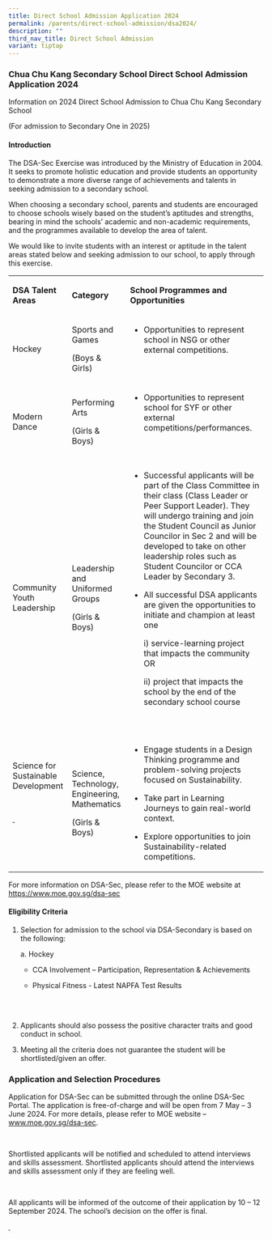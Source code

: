 ```yaml
---
title: Direct School Admission Application 2024
permalink: /parents/direct-school-admission/dsa2024/
description: ""
third_nav_title: Direct School Admission
variant: tiptap
---
```

<h3>Chua Chu Kang Secondary School Direct School Admission Application 2024</h3>
<p>Information on 2024 Direct School Admission to Chua Chu Kang Secondary
School&nbsp;</p>
<p>(For admission to Secondary One in 2025)</p>
<p></p>
<h4><strong>Introduction</strong></h4>
<p>The DSA-Sec Exercise was introduced by the Ministry of Education in 2004.
It seeks to promote holistic education and provide students an opportunity
to demonstrate a more diverse range of achievements and talents in seeking
admission to a secondary school.</p>
<p>When choosing a secondary school, parents and students are encouraged
to choose schools wisely based on the student’s aptitudes and strengths,
bearing in mind the schools’ academic and non-academic requirements, and
the programmes available to develop the area of talent.</p>
<p>We would like to invite students with an interest or aptitude in the talent
areas stated below and seeking admission to our school, to apply through
this exercise.</p>
<table style="minWidth: 75px">
<colgroup>
<col>
<col>
<col>
</colgroup>
<tbody>
<tr>
<td rowspan="1" colspan="1">
<p><strong>DSA Talent Areas</strong>
</p>
</td>
<td rowspan="1" colspan="1">
<p><strong>Category</strong>
</p>
</td>
<td rowspan="1" colspan="1">
<p><strong>School Programmes and Opportunities</strong>
</p>
</td>
</tr>
<tr>
<td rowspan="1" colspan="1">
<p>Hockey</p>
</td>
<td rowspan="1" colspan="1">
<p>Sports and Games</p>
<p>(Boys &amp; Girls)</p>
</td>
<td rowspan="1" colspan="1">
<ul data-tight="true" class="tight">
<li>
<p>Opportunities to represent school in NSG or other external competitions.</p>
</li>
</ul>
<p>&nbsp;</p>
</td>
</tr>
<tr>
<td rowspan="1" colspan="1">
<p>Modern Dance</p>
</td>
<td rowspan="1" colspan="1">
<p>Performing Arts</p>
<p>(Girls &amp; Boys)</p>
</td>
<td rowspan="1" colspan="1">
<ul data-tight="true" class="tight">
<li>
<p>Opportunities to represent school for SYF or other external competitions/performances.</p>
</li>
</ul>
<p>&nbsp;</p>
</td>
</tr>
<tr>
<td rowspan="1" colspan="1">
<p>Community Youth Leadership</p>
</td>
<td rowspan="1" colspan="1">
<p>Leadership and Uniformed Groups</p>
<p>(Girls &amp; Boys)</p>
</td>
<td rowspan="1" colspan="1">
<ul data-tight="true" class="tight">
<li>
<p>Successful applicants will be part of the Class Committee in their class
(Class Leader or Peer Support Leader). They will undergo training and join
the Student Council as Junior Councilor in Sec 2 and will be developed
to take on other leadership roles such as Student Councilor or CCA Leader
by Secondary 3.&nbsp;</p>
</li>
<li>
<p>All successful DSA applicants are given the opportunities to initiate
and champion at least one</p>
<p>i) service-learning project that impacts the community OR</p>
<p>ii) project that impacts the school&nbsp;by the end of the secondary school
course</p>
</li>
</ul>
<p>&nbsp;</p>
</td>
</tr>
<tr>
<td rowspan="1" colspan="1">
<p>Science for Sustainable Development</p>
<p>&nbsp;</p>
<p><s>&nbsp;</s>
</p>
<p>&nbsp;</p>
</td>
<td rowspan="1" colspan="1">
<p>Science, Technology, Engineering, Mathematics</p>
<p>(Girls &amp; Boys)</p>
</td>
<td rowspan="1" colspan="1">
<ul data-tight="true" class="tight">
<li>
<p>Engage students in a Design Thinking programme and problem-solving projects
focused on Sustainability.</p>
</li>
<li>
<p>Take part in Learning Journeys to gain real-world context.</p>
</li>
<li>
<p>Explore opportunities to join Sustainability-related competitions.</p>
</li>
</ul>
</td>
</tr>
</tbody>
</table>
<p></p>
<p>For more information on DSA-Sec, please refer to the MOE website at
<a href="https://www.moe.gov.sg/dsa-sec" rel="noopener noreferrer nofollow" target="_blank">https://www.moe.gov.sg/dsa-sec</a>
</p>
<p></p>
<h4><strong>Eligibility Criteria</strong></h4>
<ol data-tight="true" class="tight">
<li>
<p>Selection for admission to the school via DSA-Secondary is based on the
following:</p>
<p>a. Hockey</p>
<ul data-tight="true" class="tight">
<li>
<p>CCA Involvement – Participation, Representation &amp; Achievements</p>
</li>
<li>
<p>Physical Fitness - Latest NAPFA Test Results</p>
<p>
<br>
<br>
</p>
</li>
</ul>
<p></p>
</li>
<li>
<p>Applicants should also possess the positive character traits and good
conduct in school.</p>
</li>
<li>
<p>Meeting all the criteria does not guarantee the student will be shortlisted/given
an offer.</p>
</li>
</ol>
<h3><strong>Application and Selection Procedures&nbsp;</strong></h3>
<p>Application for DSA-Sec can be submitted through the online DSA-Sec Portal.
The application is free-of-charge and will be open from 7 May – 3 June
2024. For more details, please refer to MOE website – <a href="www.moe.gov.sg/dsa-sec" rel="noopener noreferrer nofollow" target="_blank">www.moe.gov.sg/dsa-sec</a>.</p>
<p>&nbsp;</p>
<p>Shortlisted applicants will be notified and scheduled to attend interviews
and skills assessment. Shortlisted applicants should attend the interviews
and skills assessment only if they are feeling well.</p>
<p>&nbsp;</p>
<p>All applicants will be informed of the outcome of their application by
10 – 12 September 2024. The school’s decision on the offer is final.</p>
<p><strong><u>&nbsp;</u></strong>
</p>
<p></p>
<p></p>
<p></p>
<p></p>
<p></p>
<p></p>
<p></p>
<p></p>
<p></p>